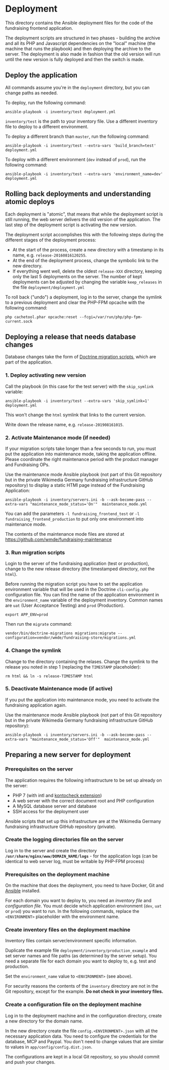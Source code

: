 # Deployment

This directory contains the Ansible deployment files for the code of the fundraising frontend application.

The deployment scripts are structured in two phases - building the archive and all its PHP and Javascript dependencies on the "local" 
machine (the machine that runs the playbook) and then deploying the archive to the server. The deployment is also made 
in fashion that the old version will run until the new version is fully deployed and then the switch is made.

## Deploy the application

All commands assume you're in the `deployment` directory, but you can change paths as needed.

To deploy, run the following command:

    ansible-playbook -i inventory/test deployment.yml

`inventory/test` is the path to your inventory file. Use a different inventory file to deploy to a different environment.

To deploy a different branch than `master`, run the following command:

    ansible-playbook -i inventory/test --extra-vars 'build_branch=test' deployment.yml
    
To deploy with a different environment (`dev` instead of `prod`), run the following command:

    ansible-playbook -i inventory/test --extra-vars 'environment_name=dev' deployment.yml

## Rolling back deployments and understanding atomic deploys
Each deployment is "atomic", that means that while the deployment script is still running, the web server delivers the old version of the application. The last step of the deployment script is activating the new version.

The deployment script accomplishes this with the following steps during the different stages of the deployment process:

 - At the start of the process, create a new directory with a timestamp in its name, e.g. `release-20160816120255`.
 - At the end of the deployment process, change the symbolic link to the new directory.
 - If everything went well, delete the oldest `release-XXX` directory, keeping only the last 5 deployments on the server. The number of kept deployments can be adjusted by changing the variable `keep_releases` in the file `deployment/deployment.yml`

To roll back ("undo") a deployment, log in to the server, change the symlink to a previous deployment and clear the PHP-FPM opcache with the following command:

    php cachetool.phar opcache:reset --fcgi=/var/run/php/php-fpm-current.sock

## Deploying a release that needs database changes

Database changes take the form of [Doctrine migration scripts](https://www.doctrine-project.org/projects/doctrine-migrations/en/2.2/reference/introduction.html), which are part of the application.

### 1. Deploy activating new version
Call the playbook (in this case for the test server) with the `skip_symlink` variable:

    ansible-playbook -i inventory/test --extra-vars 'skip_symlink=1' deployment.yml

This won't change the `html` symlink that links to the current version. 

Write down the release name, e.g. `release-201908161015`.

### 2. Activate Maintenance mode (if needed)
If your migration scripts take longer than a few seconds to run, you must put the application into maintenance mode, taking the application offline. Please coordinate the right maintenance period with the product manager and Fundraising OPs.

Use the maintenance mode Ansible playbook (not part of this Git repository but in the private Wikimedia Germany fundraising infrastructure GitHub repository) to display a static HTMl page instead of the Fundraising Application: 

    ansible-playbook -i inventory/servers.ini -b --ask-become-pass --extra-vars "maintenance_mode_status='On'"  maintenance_mode.yml

You can add the parameters `-l fundraising_frontend_test` or `-l fundraising_frontend_production` to put only one environment into maintenance mode.

The contents of the maintenance mode files are stored at https://github.com/wmde/fundraising-maintenance

### 3. Run migration scripts
Login to the server of the fundraising application (test or production), change to the new release directory (the timestamped directory, *not* the `html`).

Before running the migration script you have to set the application environment variable that will be used in the Doctrine `cli-config.php` configuration file. You can find the name of the application environment in the `environment_name` variable of the deployment inventory. Common names are `uat` (User Acceptance Testing) and `prod` (Production).

    export APP_ENV=prod

Then run the `migrate` command:

    vendor/bin/doctrine-migrations migrations:migrate --configuration=vendor/wmde/fundraising-store/migrations.yml

### 4. Change the symlink

Change to the directory containing the relases. Change the symlink to the release you noted in step 1 (replacing the `TIMESTAMP` placeholder):

    rm html && ln -s release-TIMESTAMP html

### 5. Deactivate Maintenance mode (if active)
If you put the application into maintenance mode, you need to activate the fundraising application again.

Use the maintenance mode Ansible playbook (not part of this Git repository but in the private Wikimedia Germany fundraising infrastructure GitHub repository): 

    ansible-playbook -i inventory/servers.ini -b --ask-become-pass --extra-vars "maintenance_mode_status='Off'"  maintenance_mode.yml

## Preparing a new server for deployment

### Prerequisites on the server
The application requires the following infrastructure to be set up already on the server:

- PHP 7 (with intl and [kontocheck extension](http://kontocheck.sourceforge.net/))
- A web server with the correct document root and PHP configuration
- A MySQL database server and database
- SSH access for the deployment user

Ansible scripts that set up this infrastructure are at the Wikimedia Germany fundraising infrastructure GitHub repository (private).  

### Create the logging directories file on the server

Log in to the server and create the directory **`/usr/share/nginx/www/DOMAIN_NAME/logs`** - for the application logs (can be identical to web server log, must be writable by PHP-FPM process)

### Prerequisites on the deployment machine
On the machine that does the deployment, you need to have Docker, Git and [Ansible](http://ansible.com/) installed. 

For each domain you want to deploy to, you need an *inventory file* and *configuration file*. You must decide which application environment (`dev`, `uat` or `prod`) you want to run. In the following commands, replace the `<ENVIRONMENT>` placeholder with the environment name. 

### Create inventory files on the deployment machine
Inventory files contain server/environment specific information.

Duplicate the example file `deployment/inventory/production_example` and set server names and file paths (as determined by the server setup). You need a separate file for each domain you want to deploy to, e.g. test and production.

Set the `environment_name` value to `<ENVIRONMENT>` (see above).

For security reasons the contents of the `inventory` directory are not in the Git repository, except for the example. **Do not check in your inventory files.**

### Create a configuration file on the deployment machine

Log in to the deployment machine and in the configuration directory, create a new directory for the domain name.

In the new directory create the file `config.<ENVIRONMENT>.json` with all the necessary application data. You need to configure the credentials for the database, MCP and Paypal. You don't need to change values that are similar to values in `app/config/config.dist.json`.

The configurations are kept in a local Git repository, so you should commit and push your changes.
